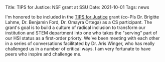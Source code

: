 Title: TIPS for Justice: NSF grant at SSU
Date: 2021-10-01
Tags: news

I'm honored to be included in the [TIPS for Justice](http://orsp.sonoma.edu/awards/transformative-inclusion-postsecondary-stem-towards-justice-tips-towards-justice) grant (co-PIs Dr. Brigitte Lahme, Dr. Benjamin Ford, Dr. Omayra Ortega) as a CS participant. The grant's goal is to build a culture of radical inclusion to transform our institution and STEM department into one who takes the "serving" part of our HSI status as a first-order priorty. We've been meeting with each other in a series of conversations facilitated by Dr. Aris Winger, who has really challenged us in a number of critical ways. I am very fortunate to have peers who inspire and challenge me.